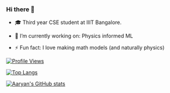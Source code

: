 ### Hi there 👋

<!--
**Aaryan-Ajith-Dev/Aaryan-Ajith-Dev** is a ✨ _special_ ✨ repository because its `README.md` (this file) appears on your GitHub profile.

Here are some ideas to get you started:
- 👯 I’m looking to collaborate on : 
- 🤔 I’m looking for help with : 
- 💬 Ask me about ...
- 📫 How to reach me: 
-->
- 🎓 Third year CSE student at IIIT Bangalore.
- 🔭 I’m currently working on: Physics informed ML

- ⚡ Fun fact: I love making math models (and naturally physics)

[![Profile Views](https://komarev.com/ghpvc/?username=Aaryan-Ajith-Dev&color=green)](https://github.com/Aaryan-Ajith-Dev)  

[![Top Langs](https://github-readme-stats.vercel.app/api/top-langs/?username=Aaryan-Ajith-Dev&layout=compact)](https://github.com/Aaryan-Ajith-Dev)

[![Aaryan's GitHub stats](https://github-readme-stats.vercel.app/api?username=Aaryan-Ajith-Dev)
](https://github.com/Aaryan-Ajith-Dev)
